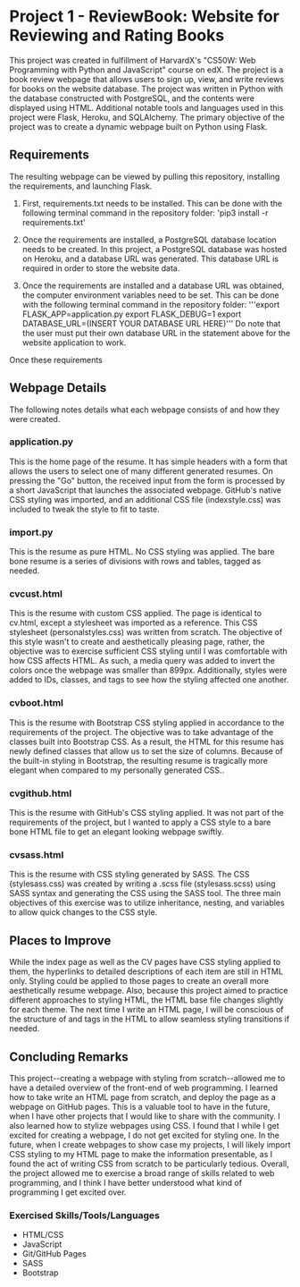 # Project 1 - ReviewBook: Website for Reviewing and Rating Books

This project was created in fulfillment of HarvardX's "CS50W: Web Programming with Python and JavaScript" course on edX.  The project is a book review webpage that allows users to sign up, view, and write reviews for books on the website database.  The project was written in Python with the database constructed with PostgreSQL, and the contents were displayed using HTML.  Additional notable tools and languages used in this project were Flask, Heroku, and SQLAlchemy.  The primary objective of the project was to create a dynamic webpage built on Python using Flask.

## Requirements

The resulting webpage can be viewed by pulling this repository, installing the requirements, and launching Flask.  

1.  First, requirements.txt needs to be installed.  This can be done with the following terminal command in the repository folder:
'pip3 install -r requirements.txt'
2.  Once the requirements are installed, a PostgreSQL database location needs to be created.  In this project, a PostgreSQL database was hosted on Heroku, and a database URL was generated.  This database URL is required in order to store the website data.

3.  Once the requirements are installed and a database URL was obtained, the computer environment variables need to be set.  This can be done with the following terminal command in the repository folder:
'''export FLASK_APP=application.py
export FLASK_DEBUG=1
export DATABASE_URL=(INSERT YOUR DATABASE URL HERE)'''
Do note that the user must put their own database URL in the statement above for the website application to work.

Once these requirements

## Webpage Details

The following notes details what each webpage consists of and how they were created.

### application.py

This is the home page of the resume.  It has simple headers with a form that allows the users to select one of many different generated resumes.  On pressing the "Go" button, the received input from the form is processed by a short JavaScript that launches the associated webpage.  GitHub's native CSS styling was imported, and an additional CSS file (indexstyle.css) was included to tweak the style to fit to taste.

### import.py

This is the resume as pure HTML.  No CSS styling was applied.  The bare bone resume is a series of divisions with rows and tables, tagged as needed.

### cvcust.html

This is the resume with custom CSS applied.  The page is identical to cv.html, except a stylesheet was imported as a reference.  This CSS stylesheet (personalstyles.css) was written from scratch.  The objective of this style wasn't to create and aesthetically pleasing page, rather, the objective was to exercise sufficient CSS styling until I was comfortable with how CSS affects HTML.  As such, a media query was added to invert the colors once the webpage was smaller than 899px.  Additionally, styles were added to IDs, classes, and tags to see how the styling affected one another.

### cvboot.html

This is the resume with Bootstrap CSS styling applied in accordance to the requirements of the project.  The objective was to take advantage of the classes built into Bootstrap CSS.  As a result, the HTML for this resume has newly defined classes that allow us to set the size of columns.  Because of the built-in styling in Bootstrap, the resulting resume is tragically more elegant when compared to my personally generated CSS..

### cvgithub.html

This is the resume with GitHub's CSS styling applied.  It was not part of the requirements of the project, but I wanted to apply a CSS style to a bare bone HTML file to get an elegant looking webpage swiftly.

### cvsass.html

This is the resume with CSS styling generated by SASS.  The CSS (stylesass.css) was created by writing a .scss file (stylesass.scss) using SASS syntax and generating the CSS using the SASS tool.  The three main objectives of this exercise was to utilize inheritance, nesting, and variables to allow quick changes to the CSS style.

## Places to Improve

While the index page as well as the CV pages have CSS styling applied to them, the hyperlinks to detailed descriptions of each item are still in HTML only.  Styling could be applied to those pages to create an overall more aesthetically resume webpage.  Also, because this project aimed to practice different approaches to styling HTML, the HTML base file changes slightly for each theme.  The next time I write an HTML page, I will be conscious of the structure of and tags in the HTML to allow seamless styling transitions if needed.

## Concluding Remarks

This project--creating a webpage with styling from scratch--allowed me to have a detailed overview of the front-end of web programming.  I learned how to take write an HTML page from scratch, and deploy the page as a webpage on GitHub pages.  This is a valuable tool to have in the future, when I have other projects that I would like to share with the community.  I also learned how to stylize webpages using CSS.  I found that I while I get excited for creating a webpage, I do not get excited for styling one.  In the future, when I create webpages to show case my projects, I will likely import CSS styling to my HTML page to make the information presentable, as I found the act of writing CSS from scratch to be particularly tedious.  Overall, the project allowed me to exercise a broad range of skills related to web programming, and I think I have better understood what kind of programming I get excited over.

### Exercised Skills/Tools/Languages
- HTML/CSS
- JavaScript
- Git/GitHub Pages
- SASS
- Bootstrap
